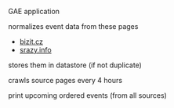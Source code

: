 GAE application

normalizes event data from these pages
- [bizit.cz](http://bizit.cz)
- [srazy.info](http://srazy.info)

stores them in datastore (if not duplicate)

crawls source pages every 4 hours

print upcoming ordered events (from all sources)